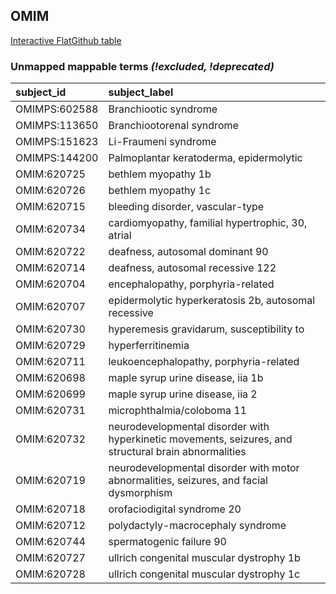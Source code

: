 ## OMIM
[Interactive FlatGithub table](https://flatgithub.com/monarch-initiative/mondo-ingest?filename=src/ontology/reports/omim_mapping_status.tsv)

### Unmapped mappable terms _(!excluded, !deprecated)_
| subject_id    | subject_label                                                                                         |
|:--------------|:------------------------------------------------------------------------------------------------------|
| OMIMPS:602588 | Branchiootic syndrome                                                                                 |
| OMIMPS:113650 | Branchiootorenal syndrome                                                                             |
| OMIMPS:151623 | Li-Fraumeni syndrome                                                                                  |
| OMIMPS:144200 | Palmoplantar keratoderma, epidermolytic                                                               |
| OMIM:620725   | bethlem myopathy 1b                                                                                   |
| OMIM:620726   | bethlem myopathy 1c                                                                                   |
| OMIM:620715   | bleeding disorder, vascular-type                                                                      |
| OMIM:620734   | cardiomyopathy, familial hypertrophic, 30, atrial                                                     |
| OMIM:620722   | deafness, autosomal dominant 90                                                                       |
| OMIM:620714   | deafness, autosomal recessive 122                                                                     |
| OMIM:620704   | encephalopathy, porphyria-related                                                                     |
| OMIM:620707   | epidermolytic hyperkeratosis 2b, autosomal recessive                                                  |
| OMIM:620730   | hyperemesis gravidarum, susceptibility to                                                             |
| OMIM:620729   | hyperferritinemia                                                                                     |
| OMIM:620711   | leukoencephalopathy, porphyria-related                                                                |
| OMIM:620698   | maple syrup urine disease,  iia 1b                                                                    |
| OMIM:620699   | maple syrup urine disease,  iia 2                                                                     |
| OMIM:620731   | microphthalmia/coloboma 11                                                                            |
| OMIM:620732   | neurodevelopmental disorder with hyperkinetic movements, seizures, and structural brain abnormalities |
| OMIM:620719   | neurodevelopmental disorder with motor abnormalities, seizures, and facial dysmorphism                |
| OMIM:620718   | orofaciodigital syndrome 20                                                                           |
| OMIM:620712   | polydactyly-macrocephaly syndrome                                                                     |
| OMIM:620744   | spermatogenic failure 90                                                                              |
| OMIM:620727   | ullrich congenital muscular dystrophy 1b                                                              |
| OMIM:620728   | ullrich congenital muscular dystrophy 1c                                                              |